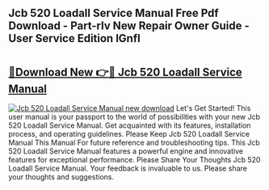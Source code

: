 ## Jcb 520 Loadall Service Manual Free Pdf Download - Part-rIv New Repair Owner Guide - User Service Edition lGnfI

# <h2><a href="http://bc68794.oget.top/?id=Jcb+520+Loadall+Service+Manual">🔗Download New 👉🔴 Jcb 520 Loadall Service Manual</a></h2>

[![Jcb 520 Loadall Service Manual new download](https://i.imgur.com/5g1atiW.png)](http://bc68794.oget.top/?id=Jcb+520+Loadall+Service+Manual)
Let's Get Started! This user manual is your passport to the world of possibilities with your new Jcb 520 Loadall Service Manual. Get acquainted with its features, installation process, and operating guidelines. Please Keep Jcb 520 Loadall Service Manual This Manual For future reference and troubleshooting tips. This Jcb 520 Loadall Service Manual features a powerful engine and innovative features for exceptional performance. Please Share Your Thoughts Jcb 520 Loadall Service Manual. Your feedback is invaluable to us. Please share your thoughts and suggestions.
